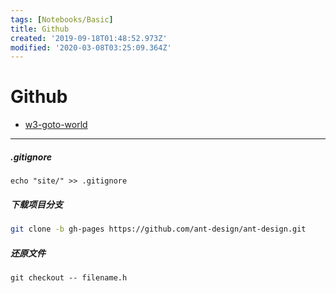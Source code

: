 ```yaml
---
tags: [Notebooks/Basic]
title: Github
created: '2019-09-18T01:48:52.973Z'
modified: '2020-03-08T03:25:09.364Z'
---
```


# Github

* [w3-goto-world](https://github.com/hoodiearon/w3-goto-world)

---

##### .gitignore
```
echo "site/" >> .gitignore
```

##### 下载项目分支
```bash
git clone -b gh-pages https://github.com/ant-design/ant-design.git
```

##### 还原文件
```
git checkout -- filename.h
```

